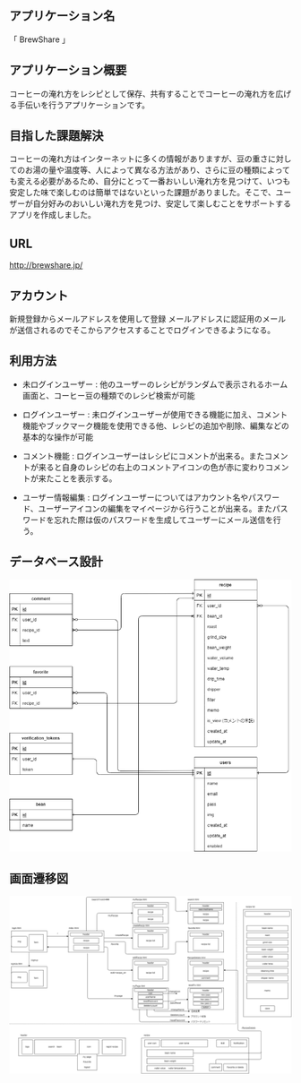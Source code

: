 ## アプリケーション名
「 BrewShare 」

## アプリケーション概要
コーヒーの淹れ方をレシピとして保存、共有することでコーヒーの淹れ方を広げる手伝いを行うアプリケーションです。


## 目指した課題解決
コーヒーの淹れ方はインターネットに多くの情報がありますが、豆の重さに対してのお湯の量や温度等、人によって異なる方法があり、さらに豆の種類によっても変える必要があるため、自分にとって一番おいしい淹れ方を見つけて、いつも安定した味で楽しむのは簡単ではないといった課題がありました。そこで、ユーザーが自分好みのおいしい淹れ方を見つけ、安定して楽しむことをサポートするアプリを作成しました。

## URL
http://brewshare.jp/

## アカウント
新規登録からメールアドレスを使用して登録
メールアドレスに認証用のメールが送信されるのでそこからアクセスすることでログインできるようになる。

## 利用方法
- 未ログインユーザー : 他のユーザーのレシピがランダムで表示されるホーム画面と、コーヒー豆の種類でのレシピ検索が可能

- ログインユーザー : 未ログインユーザーが使用できる機能に加え、コメント機能やブックマーク機能を使用できる他、レシピの追加や削除、編集などの基本的な操作が可能

- コメント機能 : ログインユーザーはレシピにコメントが出来る。またコメントが来ると自身のレシピの右上のコメントアイコンの色が赤に変わりコメントが来たことを表示する。

- ユーザー情報編集 : ログインユーザーについてはアカウント名やパスワード、ユーザーアイコンの編集をマイページから行うことが出来る。またパスワードを忘れた際は仮のパスワードを生成してユーザーにメール送信を行う。

## データベース設計
![ER図](./ReadmeImages/ER.png)

## 画面遷移図
![画面遷移図](./ReadmeImages/screen.png)
